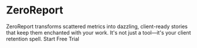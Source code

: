 # ZeroReport
ZeroReport transforms scattered metrics into dazzling, client-ready stories that keep them enchanted with your work. It's not just a tool—it's your client retention spell.  Start Free Trial
